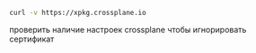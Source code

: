 ```bash
curl -v https://xpkg.crossplane.io
```
проверить наличие настроек crossplane чтобы игнорировать сертификат
